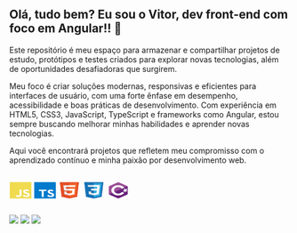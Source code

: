 ## Olá, tudo bem? Eu sou o Vitor, dev front-end com foco em Angular!! 🚀

Este repositório é meu espaço para armazenar e compartilhar projetos de estudo, protótipos e testes criados para explorar novas tecnologias, além de oportunidades desafiadoras que surgirem.

Meu foco é criar soluções modernas, responsivas e eficientes para interfaces de usuário, com uma forte ênfase em desempenho, acessibilidade e boas práticas de desenvolvimento. Com experiência em HTML5, CSS3, JavaScript, TypeScript e frameworks como Angular, estou sempre buscando melhorar minhas habilidades e aprender novas tecnologias.

Aqui você encontrará projetos que refletem meu compromisso com o aprendizado contínuo e minha paixão por desenvolvimento web.

<div style="display: inline_block"><br>
  <img align="center" alt="Js" height="30" width="40" src="https://raw.githubusercontent.com/devicons/devicon/master/icons/javascript/javascript-plain.svg">
  <img align="center" alt="Ts" height="30" width="40" src="https://raw.githubusercontent.com/devicons/devicon/master/icons/typescript/typescript-plain.svg">
  <img align="center" alt="HTML" height="30" width="40" src="https://raw.githubusercontent.com/devicons/devicon/master/icons/html5/html5-original.svg">
  <img align="center" alt="CSS" height="30" width="40" src="https://raw.githubusercontent.com/devicons/devicon/master/icons/css3/css3-original.svg">
  <img align="center" alt="Rafa-Csharp" height="30" width="40" src="https://raw.githubusercontent.com/devicons/devicon/master/icons/csharp/csharp-original.svg">
</div>
  
  ##
 
<div> 
  <a href="https://www.instagram.com/vitorzapellini/" target="_blank"><img src="https://img.shields.io/badge/-Instagram-%23E4405F?style=for-the-badge&logo=instagram&logoColor=white" target="_blank"></a>
  <a href = "mailto:zapellini.vitor@gmail.com"><img src="https://img.shields.io/badge/-Gmail-%23333?style=for-the-badge&logo=gmail&logoColor=white" target="_blank"></a>
  <a href="https://www.linkedin.com/in/vitor-zapellini/" target="_blank"><img src="https://img.shields.io/badge/-LinkedIn-%230077B5?style=for-the-badge&logo=linkedin&logoColor=white" target="_blank"></a> 
  
</div>
